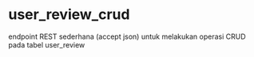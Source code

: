 # user_review_crud

endpoint REST sederhana (accept json) untuk melakukan operasi CRUD pada tabel user_review